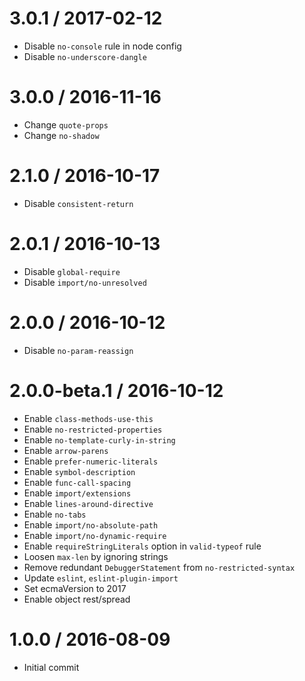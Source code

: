 3.0.1 / 2017-02-12
==================
- Disable `no-console` rule in node config
- Disable `no-underscore-dangle`

3.0.0 / 2016-11-16
==================
- Change `quote-props`
- Change `no-shadow`

2.1.0 / 2016-10-17
==================
- Disable `consistent-return`

2.0.1 / 2016-10-13
==================
- Disable `global-require`
- Disable `import/no-unresolved`

2.0.0 / 2016-10-12
==================
- Disable `no-param-reassign`

2.0.0-beta.1 / 2016-10-12
=========================
- Enable `class-methods-use-this`
- Enable `no-restricted-properties`
- Enable `no-template-curly-in-string`
- Enable `arrow-parens`
- Enable `prefer-numeric-literals`
- Enable `symbol-description`
- Enable `func-call-spacing`
- Enable `import/extensions`
- Enable `lines-around-directive`
- Enable `no-tabs`
- Enable `import/no-absolute-path`
- Enable `import/no-dynamic-require`
- Enable `requireStringLiterals` option in `valid-typeof` rule
- Loosen `max-len` by ignoring strings
- Remove redundant `DebuggerStatement` from `no-restricted-syntax`
- Update `eslint`, `eslint-plugin-import`
- Set ecmaVersion to 2017
- Enable object rest/spread

1.0.0 / 2016-08-09
==================
- Initial commit

